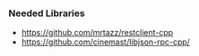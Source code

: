 ### Needed Libraries

* https://github.com/mrtazz/restclient-cpp
* https://github.com/cinemast/libjson-rpc-cpp/
